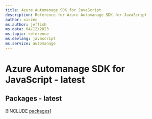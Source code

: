 ```yaml
---
title: Azure Automanage SDK for JavaScript
description: Reference for Azure Automanage SDK for JavaScript
author: xirzec
ms.author: jeffish
ms.data: 04/12/2023
ms.topic: reference
ms.devlang: javascript
ms.service: automanage
---
```

# Azure Automanage SDK for JavaScript - latest
## Packages - latest
[!INCLUDE [packages](automanage-index.md)]